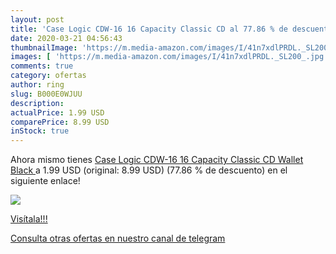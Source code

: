 ```yaml
---
layout: post
title: 'Case Logic CDW-16 16 Capacity Classic CD al 77.86 % de descuento'
date: 2020-03-21 04:56:43
thumbnailImage: 'https://m.media-amazon.com/images/I/41n7xdlPRDL._SL200_.jpg'
images: [ 'https://m.media-amazon.com/images/I/41n7xdlPRDL._SL200_.jpg' ]
comments: true
category: ofertas
author: ring
slug: B000E0WJUU
description:
actualPrice: 1.99 USD
comparePrice: 8.99 USD
inStock: true
---
```


Ahora mismo tienes [Case Logic CDW-16 16 Capacity Classic CD Wallet  Black ](https://www.amazon.com/dp/B000E0WJUU/?tag=redken08-20) a 1.99 USD (original: 8.99 USD) (77.86 %  de descuento) en el siguiente enlace!

[![](https://m.media-amazon.com/images/I/41n7xdlPRDL._SL200_.jpg)](https://www.amazon.com/dp/B000E0WJUU/?tag=redken08-20)

[Visítala!!!](https://www.amazon.com/dp/B000E0WJUU/?tag=redken08-20)

[Consulta otras ofertas en nuestro canal de telegram](https://t.me/s/ofertas25)
